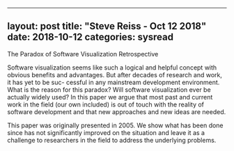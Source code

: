 
---
layout: post
title: "Steve Reiss - Oct 12 2018"
date: 2018-10-12
categories: sysread
---

The Paradox of Software Visualization Retrospective

Software visualization seems like such a logical and
helpful concept with obvious benefits and advantages. But
after decades of research and work, it has yet to be suc-
cessful in any mainstream development environment. What
is the reason for this paradox? Will software visualization
ever be actually widely used? In this paper we argue that
most past and current work in the field (our own included)
is out of touch with the reality of software development
and that new approaches and new ideas are needed.

This paper was originally presented in 2005.  We show
what has been done since has not significantly improved
on the situation and leave it as a challenge to
researchers in the field to address the underlying
problems.
